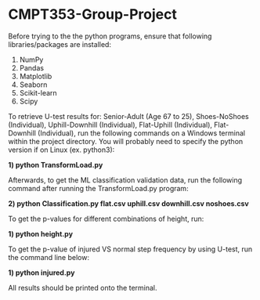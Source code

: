 # CMPT353-Group-Project

Before trying to the the python programs, ensure that following libraries/packages are installed:
1) NumPy
2) Pandas
3) Matplotlib
4) Seaborn
5) Scikit-learn
6) Scipy

To retrieve U-test results for: Senior-Adult (Age 67 to 25), Shoes-NoShoes (Individual), Uphill-Downhill (Individual), Flat-Uphill (Individual), Flat-Downhill (Individual), run the following commands on a Windows terminal within the project directory. You will probably need to specify the python version if on Linux (ex. python3):

**1) python TransformLoad.py**

Afterwards, to get the ML classification validation data, run the following command after running the TransformLoad.py program:

**2) python Classification.py flat.csv uphill.csv downhill.csv noshoes.csv**


To get the p-values for different combinations of height, run:

**1) python height.py**


To get the p-value of injured VS normal step frequency by using U-test, run the command line below:

**1) python injured.py**


All results should be printed onto the terminal. 
